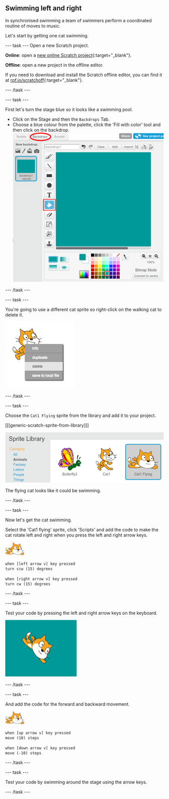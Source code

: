 ## Swimming left and right

In synchronised swimming a team of swimmers perform a coordinated routine of moves to music. 

Let's start by getting one cat swimming. 

--- task ---
Open a new Scratch project.

**Online**: open a [new online Scratch project](http://rpf.io/scratchnew){:target="_blank"}.

**Offline**: open a new project in the offline editor.

If you need to download and install the Scratch offline editor, you can find it at [rpf.io/scratchoff](http://rpf.io/scratchoff){:target="_blank"}.

--- /task ---

--- task ---

First let's turn the stage blue so it looks like a swimming pool. 

+ Click on the Stage and then the `Backdrops` Tab. 
+ Choose a blue colour from the palette, click the 'Fill with color' tool and then click on the backdrop. 
	![backdrops tab and fill tool selected](images/swim-fill.png)

--- /task ---

--- task ---

You're going to use a different cat sprite so right-click on the walking cat to delete it. 

![delete menu selected](images/swim-delete.png)

--- /task ---

--- task ---

Choose the `Cat1 Flying` sprite from the library and add it to your project.

[[[generic-scratch-sprite-from-library]]]

![Cat1 Flying sprite highlighted](images/swim-sprite.png)

The flying cat looks like it could be swimming. 

--- /task ---

--- task ---

Now let's get the cat swimming. 

Select the 'Cat1 flying' sprite, click 'Scripts' and add the code to make the cat rotate left and right when you press the left and right arrow keys. 

![swimmer sprite](images/swimmer-sprite.png)

```blocks
when [left arrow v] key pressed
turn ccw (15) degrees

when [right arrow v] key pressed
turn cw (15) degrees
```

--- /task ---

--- task ---

Test your code by pressing the left and right arrow keys on the keyboard.

![cat sprite rotated right](images/swim-right.png)

--- /task ---

--- task ---

And add the code for the forward and backward movement.

![swimmer sprite](images/swimmer-sprite.png)

```blocks
when [up arrow v] key pressed
move (10) steps

when [down arrow v] key pressed
move (-10) steps 
```

--- /task ---

--- task ---

Test your code by swimming around the stage using the arrow keys. 

--- /task ---
